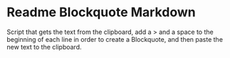 # Readme Blockquote Markdown

 Script that gets the text from the clipboard, add a > and a space to the beginning of each line in order to create a Blockquote, and then paste the new text to the clipboard.

